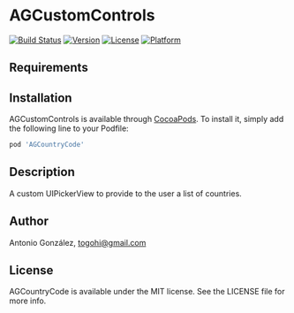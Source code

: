 # AGCustomControls

[![Build Status](https://travis-ci.com/ToGohi/AGCountryCode.svg?branch=master)](https://travis-ci.com/ToGohi/AGCountryCode)
[![Version](https://img.shields.io/cocoapods/v/AGCountryCode.svg?style=flat)](https://cocoapods.org/pods/AGCountryCode)
[![License](https://img.shields.io/cocoapods/l/AGCountryCode.svg?style=flat)](https://cocoapods.org/pods/AGCountryCode)
[![Platform](https://img.shields.io/cocoapods/p/AGCountryCode.svg?style=flat)](https://cocoapods.org/pods/AGCountryCode)

## Requirements

## Installation

AGCustomControls is available through [CocoaPods](https://cocoapods.org). To install
it, simply add the following line to your Podfile:

```ruby
pod 'AGCountryCode'
```

## Description

A custom UIPickerView to provide to the user a list of countries.

## Author

Antonio González, togohi@gmail.com

## License

AGCountryCode is available under the MIT license. See the LICENSE file for more info.
